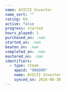 ```yaml
---
name: AVICII Invector
name_sort: ""
rating: 69
active: false
progress: started
hours_played: 1
purchased_on: .nan
started_on: .nan
beaten_on: .nan
completed_on: .nan
mastered_on: .nan
identifiers:
  - type: steam
    appid: "986800"
    name: AVICII Invector
    synced_on: 2024-08-30
---
```

